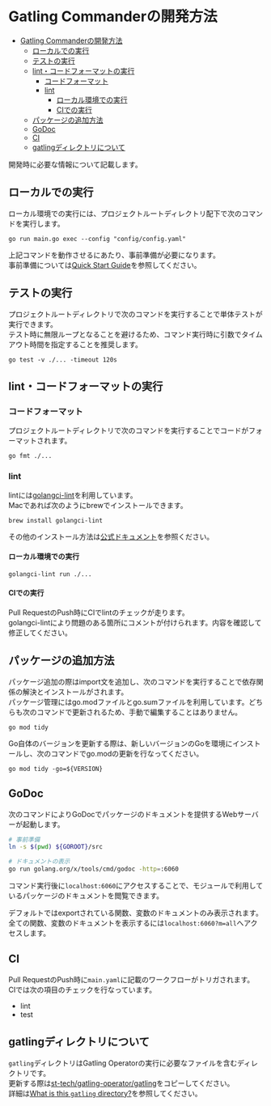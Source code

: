 # Gatling Commanderの開発方法
- [Gatling Commanderの開発方法](#gatling-commanderの開発方法)
  - [ローカルでの実行](#ローカルでの実行)
  - [テストの実行](#テストの実行)
  - [lint・コードフォーマットの実行](#lintコードフォーマットの実行)
    - [コードフォーマット](#コードフォーマット)
    - [lint](#lint)
      - [ローカル環境での実行](#ローカル環境での実行)
      - [CIでの実行](#ciでの実行)
  - [パッケージの追加方法](#パッケージの追加方法)
  - [GoDoc](#godoc)
  - [CI](#ci)
  - [gatlingディレクトリについて](#gatlingディレクトリについて)

開発時に必要な情報について記載します。

## ローカルでの実行
ローカル環境での実行には、プロジェクトルートディレクトリ配下で次のコマンドを実行します。
```
go run main.go exec --config "config/config.yaml"
```
上記コマンドを動作させるにあたり、事前準備が必要になります。  
事前準備については[Quick Start Guide](./quickstart-guide.jp.md)を参照してください。

## テストの実行
プロジェクトルートディレクトリで次のコマンドを実行することで単体テストが実行できます。  
テスト時に無限ループとなることを避けるため、コマンド実行時に引数でタイムアウト時間を指定することを推奨します。

```
go test -v ./... -timeout 120s
```

## lint・コードフォーマットの実行
### コードフォーマット
プロジェクトルートディレクトリで次のコマンドを実行することでコードがフォーマットされます。

```
go fmt ./...
```

### lint
lintには[golangci-lint](https://github.com/golangci/golangci-lint)を利用しています。  
Macであれば次のようにbrewでインストールできます。
```
brew install golangci-lint
```
その他のインストール方法は[公式ドキュメント](https://golangci-lint.run/usage/install/)を参照ください。

#### ローカル環境での実行
```
golangci-lint run ./...
```

#### CIでの実行
Pull RequestのPush時にCIでlintのチェックが走ります。  
golangci-lintにより問題のある箇所にコメントが付けられます。内容を確認して修正してください。

## パッケージの追加方法
パッケージ追加の際はimport文を追加し、次のコマンドを実行することで依存関係の解決とインストールがされます。  
パッケージ管理にはgo.modファイルとgo.sumファイルを利用しています。どちらも次のコマンドで更新されるため、手動で編集することはありません。

```
go mod tidy
```

Go自体のバージョンを更新する際は、新しいバージョンのGoを環境にインストールし、次のコマンドでgo.modの更新を行なってください。

```
go mod tidy -go=${VERSION}
```

## GoDoc
次のコマンドによりGoDocでパッケージのドキュメントを提供するWebサーバーが起動します。

```bash
# 事前準備
ln -s $(pwd) ${GOROOT}/src

# ドキュメントの表示
go run golang.org/x/tools/cmd/godoc -http=:6060
```

コマンド実行後に`localhost:6060`にアクセスすることで、モジュールで利用しているパッケージのドキュメントを閲覧できます。

デフォルトではexportされている関数、変数のドキュメントのみ表示されます。  
全ての関数、変数のドキュメントを表示するには`localhost:6060?m=all`へアクセスします。

## CI
Pull RequestのPush時に`main.yaml`に記載のワークフローがトリガされます。  
CIでは次の項目のチェックを行なっています。
- lint
- test

## gatlingディレクトリについて
`gatling`ディレクトリはGatling Operatorの実行に必要なファイルを含むディレクトリです。  
更新する際は[st-tech/gatling-operator/gatling](https://github.com/st-tech/gatling-operator/tree/main/gatling)をコピーしてください。  
詳細は[What is this `gatling` directory?](../gatling/README.md)を参照してください。

